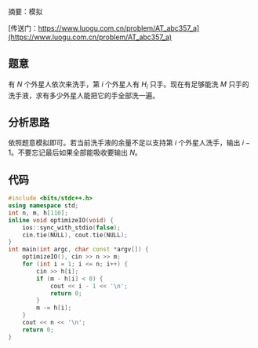 摘要：模拟

[传送门：https://www.luogu.com.cn/problem/AT_abc357_a](https://www.luogu.com.cn/problem/AT_abc357_a)

## 题意

有 $N$ 个外星人依次来洗手，第 $i$ 个外星人有 $H_i$ 只手。现在有足够能洗 $M$ 只手的洗手液，求有多少外星人能把它的手全部洗一遍。

## 分析思路

依照题意模拟即可。若当前洗手液的余量不足以支持第 $i$ 个外星人洗手，输出 $i - 1$。不要忘记最后如果全部能吸收要输出 $N$。

## 代码

```cpp
#include <bits/stdc++.h>
using namespace std;
int n, m, h[110];
inline void optimizeIO(void) {
    ios::sync_with_stdio(false);
    cin.tie(NULL), cout.tie(NULL);
}
int main(int argc, char const *argv[]) {
    optimizeIO(), cin >> n >> m;
    for (int i = 1; i <= n; i++) {
        cin >> h[i];
        if (m - h[i] < 0) {
            cout << i - 1 << '\n';
            return 0;
        }
        m -= h[i];
    }
    cout << n << '\n';
    return 0;
}

```
